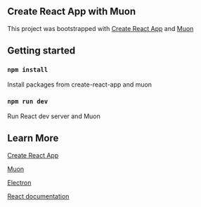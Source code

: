 ## Create React App with Muon

This project was bootstrapped with [Create React App](https://github.com/facebook/create-react-app) and [Muon](https://github.com/brave/muon)

## Getting started
### `npm install`

Install packages from create-react-app and muon

### `npm run dev`

Run React dev server and Muon

## Learn More

[Create React App](https://facebook.github.io/create-react-app/docs/getting-started)

[Muon](https://github.com/brave/muon)

[Electron](https://electronjs.org)

[React documentation](https://reactjs.org/)
